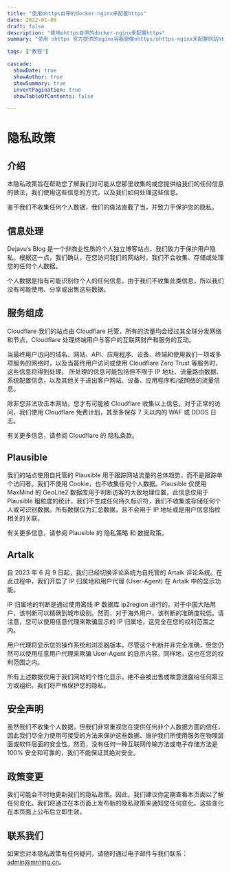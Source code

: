 ```yaml
---
title: "使用ohttps自带的docker-nginx来配置https"
date: 2022-01-08
draft: false
description: "使用ohttps自带的docker-nginx来配置https"
summary: "使用 ohttps 官方提供的nginx容器镜像ohttps/ohttps-nginx来配置网站https服务。"

tags: ["教程"]

cascade:
  showDate: true
  showAuthor: true
  showSummary: true
  invertPagination: true
  showTableOfContents: false

---
```

# 隐私政策
## 介绍
本隐私政策旨在帮助您了解我们对可能从您那里收集的或您提供给我们的任何信息的做法，我们使用这些信息的方式，以及我们如何处理这些信息。

鉴于我们不收集任何个人数据，我们的做法直截了当，并致力于保护您的隐私。

## 信息处理
Dejavu’s Blog 是一个非商业性质的个人独立博客站点，我们致力于保护用户隐私。根据这一点，我们确认，在您访问我们的网站时，我们不会收集、存储或处理您的任何个人数据。

个人数据是指有可能识别你个人的任何信息。由于我们不收集此类信息，所以我们没有可能使用、分享或出售这些数据。

## 服务组成
Cloudflare
我们的站点由 Cloudflare 托管，所有的流量均会经过其全球分发网络和节点，Cloudflare 处理终端用户与客户的互联网财产和服务的互动。

当最终用户访问的域名、网站、API、应用程序、设备、终端和使用我们一项或多项服务的网络时，以及当最终用户访问或使用 Cloudflare Zero Trust 等服务时，这些信息将得到处理。 所处理的信息可能包括但不限于 IP 地址、流量路由数据、系统配置信息，以及其他关于进出客户网站、设备、应用程序和/或网络的流量信息。

除非您非法攻击本网站，您才有可能被 Cloudflare 收集以上信息。对于正常的访问，我们使用 Cloudflare 免费计划，其至多保存 7 天以内的 WAF 或 DDOS 日志。

有关更多信息，请参阅 Cloudflare 的 隐私条款。

## Plausible
我们的站点使用自托管的 Plausible 用于跟踪网站流量的总体趋势，而不是跟踪单个访问者。我们不使用 Cookie，也不收集任何个人数据。Plausible 仅使用 MaxMind 的 GeoLite2 数据库用于判断访客的大致地理位置，此信息仅用于 Plausible 粗粒度的统计，我们不生成任何持久标识符，我们不收集或存储任何个人或可识别数据。所有数据仅为汇总数据，且不会用于 IP 地址或是用户信息指纹相关的关联。

有关更多信息，请参阅 Plausible 的 隐私策略 和 数据政策。

## Artalk
自 2023 年 6 月 9 日起，我们已经切换评论系统为自托管的 Artalk 评论系统。在此过程中，我们开启了 IP 归属地和用户代理 (User-Agent) 在 Artalk 中的显示功能。

IP 归属地的判断是通过使用离线 IP 数据库 ip2region 进行的。对于中国大陆用户，该判断可以精确到城市级别。然而，对于海外用户，该判断的准确度较低。请注意，您可以使用任意代理来欺骗显示的 IP 归属地，这完全在您的权利范围之内。

用户代理将显示您的操作系统和浏览器版本。尽管这个判断并非完全准确，但您仍然可以使用任意用户代理来欺骗 User-Agent 的显示内容。同样地，这也在您的权利范围之内。

所有上述数据仅用于我们网站的个性化显示，绝不会被出售或故意泄露给任何第三方或组织。我们将严格保护您的隐私。

## 安全声明
虽然我们不收集个人数据，但我们非常重视您在提供任何非个人数据方面的信任，因此我们尽全力使用可接受的方法来保护这些数据、维护我们所使用服务在物理层面或软件层面的安全性。然而，没有任何一种互联网传输方法或电子存储方法是 100% 安全和可靠的，我们不能保证其绝对安全。

## 政策变更
我们可能会不时地更新我们的隐私政策。因此，我们建议你定期查看本页面以了解任何变化。我们将通过在本页面上发布新的隐私政策来通知您任何变化。这些变化在本页面上公布后立即生效。

## 联系我们
如果您对本隐私政策有任何疑问，请随时通过电子邮件与我们联系：admin@mrning.cn。